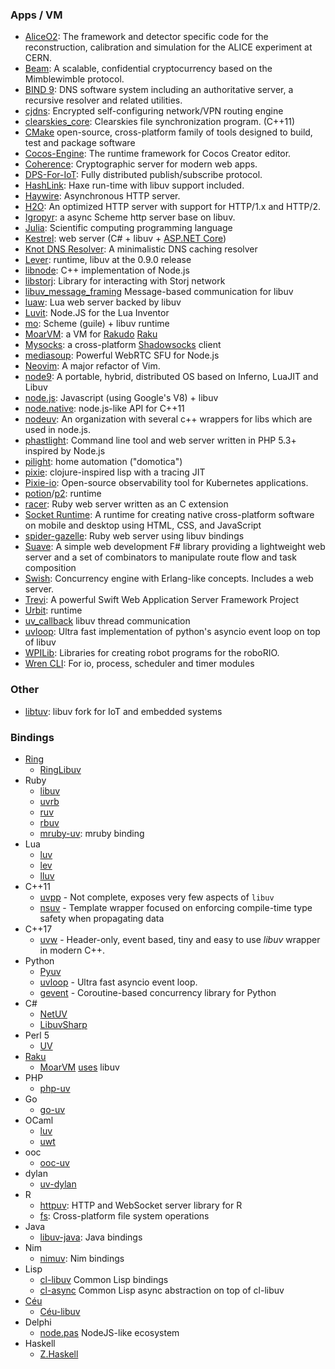 ### Apps / VM

* [AliceO2](https://github.com/AliceO2Group/AliceO2): The framework and detector specific code for the reconstruction,
  calibration and simulation for the ALICE experiment at CERN.
* [Beam](https://github.com/BeamMW/beam): A scalable, confidential cryptocurrency based on the Mimblewimble protocol.
* [BIND 9](https://bind.isc.org/): DNS software system including an authoritative server, a recursive resolver and
  related utilities.
* [cjdns](https://github.com/cjdelisle/cjdns): Encrypted self-configuring network/VPN routing engine
* [clearskies_core](https://github.com/larroy/clearskies_core): Clearskies file synchronization program. (C++11)
* [CMake](https://cmake.org) open-source, cross-platform family of tools designed to build, test and package software
* [Cocos-Engine](https://github.com/cocos/cocos-engine): The runtime framework for Cocos Creator editor.
* [Coherence](https://github.com/liesware/coherence/): Cryptographic server for modern web apps.
* [DPS-For-IoT](https://github.com/intel/dps-for-iot/wiki): Fully distributed publish/subscribe protocol.
* [HashLink](https://github.com/HaxeFoundation/hashlink): Haxe run-time with libuv support included.
* [Haywire](https://github.com/kellabyte/Haywire): Asynchronous HTTP server.
* [H2O](https://github.com/h2o/h2o): An optimized HTTP server with support for HTTP/1.x and HTTP/2.
* [Igropyr](https://github.com/guenchi/Igropyr): a async Scheme http server base on libuv.
* [Julia](http://julialang.org/): Scientific computing programming language
* [Kestrel](https://github.com/dotnet/aspnetcore/tree/main/src/Servers/Kestrel): web server (C# +
  libuv + [ASP.NET Core](http://github.com/aspnet))
* [Knot DNS Resolver](https://www.knot-resolver.cz/): A minimalistic DNS caching resolver
* [Lever](http://leverlanguage.com): runtime, libuv at the 0.9.0 release
* [libnode](https://github.com/plenluno/libnode): C++ implementation of Node.js
* [libstorj](https://github.com/Storj/libstorj): Library for interacting with Storj network
* [libuv_message_framing](https://github.com/litesync/libuv_message_framing) Message-based communication for libuv
* [luaw](https://github.com/raksoras/luaw): Lua web server backed by libuv
* [Luvit](http://luvit.io): Node.JS for the Lua Inventor
* [mo](https://github.com/wehu/mo): Scheme (guile) + libuv runtime
* [MoarVM](https://github.com/MoarVM/MoarVM): a VM for [Rakudo](http://rakudo.org/) [Raku](http://raku.org)
* [Mysocks](https://github.com/zhou0/mysocks): a cross-platform [Shadowsocks](https://shadowsocks.org) client
* [mediasoup](http://mediasoup.org): Powerful WebRTC SFU for Node.js
* [Neovim](https://neovim.io/): A major refactor of Vim.
* [node9](https://github.com/jvburnes/node9): A portable, hybrid, distributed OS based on Inferno, LuaJIT and Libuv
* [node.js](http://www.nodejs.org/): Javascript (using Google's V8) + libuv
* [node.native](https://github.com/d5/node.native): node.js-like API for C++11
* [nodeuv](https://github.com/nodeuv): An organization with several c++ wrappers for libs which are used in node.js.
* [phastlight](https://github.com/phastlight/phastlight): Command line tool and web server written in PHP 5.3+ inspired
  by Node.js
* [pilight](https://www.pilight.org/): home automation ("domotica")
* [pixie](https://github.com/pixie-lang/pixie): clojure-inspired lisp with a tracing JIT
* [Pixie-io](https://github.com/pixie-io/pixie): Open-source observability tool for Kubernetes applications.
* [potion](https://github.com/perl11/potion)/[p2](https://github.com/perl11/p2): runtime
* [racer](https://libraries.io/rubygems/racer): Ruby web server written as an C extension
* [Socket Runtime](https://sockets.sh): A runtime for creating native cross-platform software on mobile and desktop
  using HTML, CSS, and JavaScript
* [spider-gazelle](https://github.com/cotag/spider-gazelle): Ruby web server using libuv bindings
* [Suave](http://suave.io/): A simple web development F# library providing a lightweight web server and a set of
  combinators to manipulate route flow and task composition
* [Swish](https://github.com/becls/swish/): Concurrency engine with Erlang-like concepts. Includes a web server.
* [Trevi](https://github.com/Yoseob/Trevi): A powerful Swift Web Application Server Framework Project
* [Urbit](http://urbit.org): runtime
* [uv_callback](https://github.com/litesync/uv_callback) libuv thread communication
* [uvloop](https://github.com/MagicStack/uvloop): Ultra fast implementation of python's asyncio event loop on top of
  libuv
* [WPILib](https://github.com/wpilibsuite/allwpilib): Libraries for creating robot programs for the roboRIO.
* [Wren CLI](https://github.com/wren-lang/wren-cli): For io, process, scheduler and timer modules

### Other

* [libtuv](https://github.com/Samsung/libtuv): libuv fork for IoT and embedded systems

### Bindings

* [Ring](http://ring-lang.net)
    * [RingLibuv](http://ring-lang.sourceforge.net/doc1.7/libuv.html)
* Ruby
    * [libuv](https://github.com/cotag/libuv)
    * [uvrb](https://github.com/avalanche123/uvrb)
    * [ruv](https://github.com/aq1018/ruv)
    * [rbuv](https://github.com/rbuv/rbuv)
    * [mruby-uv](https://github.com/mattn/mruby-uv): mruby binding
* Lua
    * [luv](https://github.com/creationix/luv)
    * [lev](https://github.com/connectFree/lev)
    * [lluv](https://github.com/moteus/lua-lluv)
* C++11
    * [uvpp](https://github.com/larroy/uvpp) - Not complete, exposes very few aspects of `libuv`
    * [nsuv](https://github.com/nodesource/nsuv) - Template wrapper focused on enforcing compile-time type safety when
      propagating data
* C++17
    * [uvw](https://github.com/skypjack/uvw) - Header-only, event based, tiny and easy to use *libuv* wrapper in modern
      C++.
* Python
    * [Pyuv](https://github.com/saghul/pyuv)
    * [uvloop](https://github.com/MagicStack/uvloop) - Ultra fast asyncio event loop.
    * [gevent](http://www.gevent.org) - Coroutine-based concurrency library for Python
* C#
    * [NetUV](http://github.com/StormHub/NetUV)
    * [LibuvSharp](http://github.com/txdv/LibuvSharp)
* Perl 5
    * [UV](https://metacpan.org/pod/UV)
* [Raku](https://raku.org/)
    * [MoarVM](https://github.com/MoarVM/MoarVM) [uses](http://6guts.wordpress.com/2013/05/31/moarvm-a-virtual-machine-for-nqp-and-rakudo/)
      libuv
* PHP
    * [php-uv](https://github.com/bwoebi/php-uv)
* Go
    * [go-uv](https://github.com/mattn/go-uv)
* OCaml
    * [luv](https://github.com/aantron/luv)
    * [uwt](https://github.com/fdopen/uwt)
* ooc
    * [ooc-uv](https://github.com/nddrylliog/ooc-uv)
* dylan
    * [uv-dylan](https://github.com/waywardmonkeys/uv-dylan)
* R
    * [httpuv](https://github.com/rstudio/httpuv): HTTP and WebSocket server library for R
    * [fs](https://fs.r-lib.org/): Cross-platform file system operations
* Java
    * [libuv-java](https://java.net/projects/avatar-js/sources/libuv-java/show): Java bindings
* Nim
    * [nimuv](https://github.com/2vg/nimuv): Nim bindings
* Lisp
    * [cl-libuv](https://github.com/orthecreedence/cl-libuv) Common Lisp bindings
    * [cl-async](https://github.com/orthecreedence/cl-async) Common Lisp async abstraction on top of cl-libuv
* [Céu](http://www.ceu-lang.org)
    * [Céu-libuv](https://github.com/fsantanna/ceu-libuv)
* Delphi
    * [node.pas](https://github.com/vovach777/node.pas) NodeJS-like ecosystem
* Haskell
    * [Z.Haskell](https://z.haskell.world)
